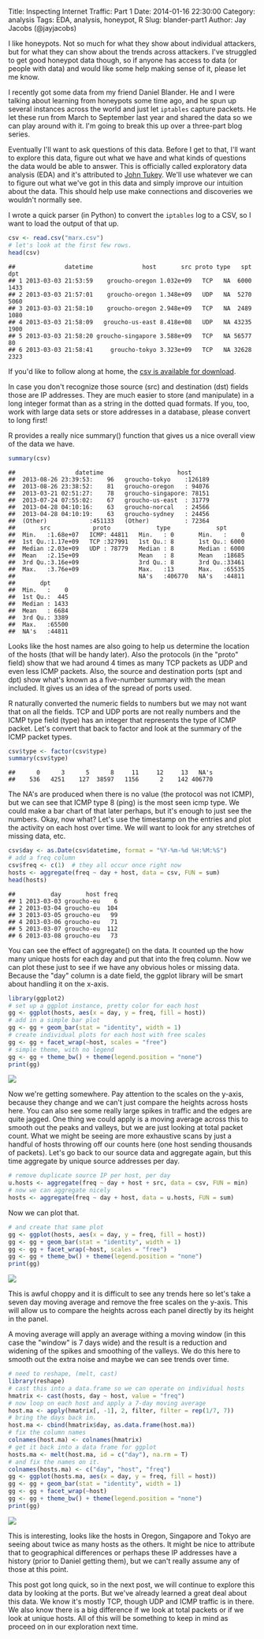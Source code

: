 Title: Inspecting Internet Traffic: Part 1
Date: 2014-01-16 22:30:00
Category: analysis
Tags: EDA, analysis, honeypot, R
Slug: blander-part1
Author: Jay Jacobs (@jayjacobs)

<style>
.deirfig:hover {
	opacity:0.7;
}
</style>

I like honeypots.  Not so much for what they show about individual attackers, but for what they can show about the trends across attackers.  I've struggled to get good honeypot data though, so if anyone has access to data (or people with data) and would like some help making sense of it, please let me know.  

I recently got some data from my friend Daniel Blander.  He and I were talking about learning from honeypots some time ago, and he spun up several instances across the world and just let `iptables` capture packets.  He let these run from March to September last year and shared the data so we can play around with it.  I'm going to break this up over a three-part blog series.

Eventually I'll want to ask questions of this data.  Before I get to that, I'll want to explore this data, figure out what we have and what kinds of questions the data would be able to answer.  This is officially called exploratory data analysis (EDA) and it's attributed to [John Tukey](http://en.wikipedia.org/wiki/John_Tukey).  We'll use whatever we can to figure out what we've got in this data and simply improve our intuition about the data.  This should help use make connections and discoveries we wouldn't normally see.

I wrote a quick parser (in Python) to convert the `iptables` log to a CSV, so I want to load the output of that up.

```r
csv <- read.csv("marx.csv")
# let's look at the first few rows.
head(csv)
```

```
##              datetime              host       src proto type   spt  dpt
## 1 2013-03-03 21:53:59    groucho-oregon 1.032e+09   TCP   NA  6000 1433
## 2 2013-03-03 21:57:01    groucho-oregon 1.348e+09   UDP   NA  5270 5060
## 3 2013-03-03 21:58:10    groucho-oregon 2.948e+09   TCP   NA  2489 1080
## 4 2013-03-03 21:58:09   groucho-us-east 8.418e+08   UDP   NA 43235 1900
## 5 2013-03-03 21:58:20 groucho-singapore 3.588e+09   TCP   NA 56577   80
## 6 2013-03-03 21:58:41     groucho-tokyo 3.323e+09   TCP   NA 32628 2323
```


If you'd like to follow along at home, the <a href="http://datadrivensecurity.info/blog/data/2014/01/marx.gz" download="marx.gz">csv is available for download</a>.

In case you don't recognize those source (src) and destination (dst) fields those are IP addresses.  They are much easier to store (and manipulate) in a long integer format than as a string in the dotted quad formats.  If you, too, work with large data sets or store addresses in a database, please convert to long first!

R provides a really nice summary() function that gives us a nice overall view of the data we have.

```r
summary(csv)
```

```
##                 datetime                     host       
##  2013-08-26 23:39:53:    96   groucho-tokyo    :126189  
##  2013-08-26 23:38:52:    81   groucho-oregon   : 94076  
##  2013-03-21 02:51:27:    78   groucho-singapore: 78151  
##  2013-07-24 07:55:02:    67   groucho-us-east  : 31779  
##  2013-04-28 04:10:16:    63   groucho-norcal   : 24566  
##  2013-04-28 04:10:19:    63   groucho-sydney   : 24456  
##  (Other)            :451133   (Other)          : 72364  
##       src            proto             type             spt       
##  Min.   :1.68e+07   ICMP: 44811   Min.   : 0       Min.   :    0  
##  1st Qu.:1.17e+09   TCP :327991   1st Qu.: 8       1st Qu.: 6000  
##  Median :2.03e+09   UDP : 78779   Median : 8       Median : 6000  
##  Mean   :2.15e+09                 Mean   : 8       Mean   :18685  
##  3rd Qu.:3.16e+09                 3rd Qu.: 8       3rd Qu.:33461  
##  Max.   :3.76e+09                 Max.   :13       Max.   :65535  
##                                   NA's   :406770   NA's   :44811  
##       dpt       
##  Min.   :    0  
##  1st Qu.:  445  
##  Median : 1433  
##  Mean   : 6684  
##  3rd Qu.: 3389  
##  Max.   :65500  
##  NA's   :44811
```

Looks like the host names are also going to help us determine the location of the hosts (that will be handy later).  Also the protocols (in the "proto" field) show that we had around 4 times as many TCP packets as UDP and even less ICMP packets.  Also, the source and destination ports (spt and dpt) show what's known as a five-number summary with the mean included.  It gives us an idea of the spread of ports used. 

R naturally converted the numeric fields to numbers but we may not want that on all the fields.  TCP and UDP ports are not really numbers and the ICMP type field (type) has an integer that represents the type of ICMP packet.  Let's convert that back to factor and look at the summary of the ICMP packet types.

```r
csv$type <- factor(csv$type)
summary(csv$type)
```

```
##      0      3      5      8     11     12     13   NA's 
##    536   4251    127  38597   1156      2    142 406770
```

The NA's are produced when there is no value (the protocol was not ICMP), but we can see that ICMP type 8 (ping) is the most seen icmp type. We could make a bar chart of that later perhaps, but it's enough to just see the numbers. Okay, now what?  Let's use the timestamp on the entries and plot the activity on each host over time.  We will want to look for any stretches of missing data, etc.


```r
csv$day <- as.Date(csv$datetime, format = "%Y-%m-%d %H:%M:%S")
# add a freq column
csv$freq <- c(1)  # they all occur once right now
hosts <- aggregate(freq ~ day + host, data = csv, FUN = sum)
head(hosts)
```

```
##          day       host freq
## 1 2013-03-03 groucho-eu    6
## 2 2013-03-04 groucho-eu  104
## 3 2013-03-05 groucho-eu   99
## 4 2013-03-06 groucho-eu   71
## 5 2013-03-07 groucho-eu  112
## 6 2013-03-08 groucho-eu   73
```

You can see the effect of aggregate() on the data.  It counted up the how many unique hosts for each day and put that into the freq column.  Now we can plot these just to see if we have any obvious holes or missing data.  Because the "day" column is a date field, the ggplot library will be smart about handling it on the x-axis.

```r
library(ggplot2)
# set up a ggplot instance, pretty color for each host
gg <- ggplot(hosts, aes(x = day, y = freq, fill = host))
# add in a simple bar plot
gg <- gg + geom_bar(stat = "identity", width = 1)
# create individual plots for each host with free scales
gg <- gg + facet_wrap(~host, scales = "free")
# simple theme, with no legend
gg <- gg + theme_bw() + theme(legend.position = "none")
print(gg)
```

<a href="/blog/images/2014/01/blander/all-packets.svg" target="_blank"><img src="/blog/images/2014/01/blander/all-packets.svg" style="max-width:100%" class="deirfig"/></a>


Now we're getting somewhere.  Pay attention to the scales on the y-axis, because they change and we can't just compare the heights across hosts here.  You can also see some really large spikes in traffic and the edges are quite jagged.  One thing we could apply is a moving average across this to smooth out the peaks and valleys, but we are just looking at total packet count.  What we might be seeing are more exhaustive scans by just a handful of hosts throwing off our counts here (one host sending thousands of packets).  Let's go back to our source data and aggregate again, but this time aggregate by unique source addresses per day.


```r
# remove duplicate source IP per host, per day
u.hosts <- aggregate(freq ~ day + host + src, data = csv, FUN = min)
# now we can aggregate nicely
hosts <- aggregate(freq ~ day + host, data = u.hosts, FUN = sum)
```


Now we can plot that.


```r
# and create that same plot
gg <- ggplot(hosts, aes(x = day, y = freq, fill = host))
gg <- gg + geom_bar(stat = "identity", width = 1)
gg <- gg + facet_wrap(~host, scales = "free")
gg <- gg + theme_bw() + theme(legend.position = "none")
print(gg)
```

<a href="/blog/images/2014/01/blander/unique-hosts.svg" target="_blank"><img src="/blog/images/2014/01/blander/unique-hosts.svg" style="max-width:100%" class="deirfig"/></a>




This is awful choppy and it is difficult to see any trends here so let's take a seven day moving average and remove the free scales on the y-axis.  This will allow us to compare the heights across each panel directly by its height in the panel.

 A moving average will apply an average withing a moving window (in this case the "window" is 7 days wide) and the result is a reduction and widening of the spikes and smoothing of the valleys.  We do this here to smooth out the extra noise and maybe we can see trends over time.


```r
# need to reshape, (melt, cast)
library(reshape)
# cast this into a data.frame so we can operate on individual hosts
hmatrix <- cast(hosts, day ~ host, value = "freq")
# now loop on each host and apply a 7-day moving average
host.ma <- apply(hmatrix[, -1], 2, filter, filter = rep(1/7, 7))
# bring the days back in.
host.ma <- cbind(hmatrix$day, as.data.frame(host.ma))
# fix the column names
colnames(host.ma) <- colnames(hmatrix)
# get it back into a data frame for ggplot
hosts.ma <- melt(host.ma, id = c("day"), na.rm = T)
# and fix the names on it.
colnames(hosts.ma) <- c("day", "host", "freq")
gg <- ggplot(hosts.ma, aes(x = day, y = freq, fill = host))
gg <- gg + geom_bar(stat = "identity", width = 1)
gg <- gg + facet_wrap(~host)
gg <- gg + theme_bw() + theme(legend.position = "none")
print(gg)
```

<a href="/blog/images/2014/01/blander/unique-seven-day.svg" target="_blank"><img src="/blog/images/2014/01/blander/unique-seven-day.svg" style="max-width:100%" class="deirfig"/></a>

This is interesting, looks like the hosts in Oregon, Singapore and Tokyo are seeing about twice as many hosts as the others.  It might be nice to attribute that to geographical differences or perhaps these IP addresses have a history (prior to Daniel getting them), but we can't really assume any of those at this point.  

This post got long quick, so in the next post, we will continue to explore this data by looking at the ports.  But we've already learned a great deal about this data.  We know it's mostly TCP, though UDP and ICMP traffic is in there.  We also know there is a big difference if we look at total packets or if we look at unique hosts.  All of this will be something to keep in mind as proceed on in our exploration next time.
